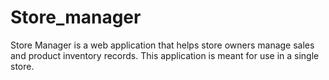 # Store_manager
Store Manager is a web application that helps store owners manage sales and product inventory records. This application is meant for use in a single store.
